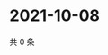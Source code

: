 # 2021-10-08

共 0 条

<!-- BEGIN WEIBO -->
<!-- 最后更新时间 Fri Oct 08 2021 16:17:23 GMT+0800 (China Standard Time) -->

<!-- END WEIBO -->
